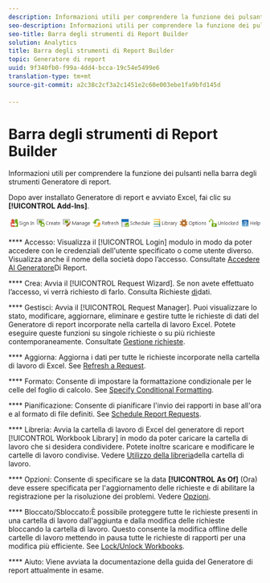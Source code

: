 ```yaml
---
description: Informazioni utili per comprendere la funzione dei pulsanti nella barra degli strumenti Generatore di report.
seo-description: Informazioni utili per comprendere la funzione dei pulsanti nella barra degli strumenti Generatore di report.
seo-title: Barra degli strumenti di Report Builder
solution: Analytics
title: Barra degli strumenti di Report Builder
topic: Generatore di report
uuid: 9f340fb0-f99a-4dd4-bcca-19c54e5499e6
translation-type: tm+mt
source-git-commit: a2c38c2cf3a2c1451e2c60e003ebe1fa9bfd145d

---
```



# Barra degli strumenti di Report Builder

Informazioni utili per comprendere la funzione dei pulsanti nella barra degli strumenti Generatore di report.

Dopo aver installato Generatore di report e avviato Excel, fai clic su **[!UICONTROL Add-Ins]**.

![](assets/report_builder_toolbar.png)

**** Accesso: Visualizza il [!UICONTROL Login] modulo in modo da poter accedere con le credenziali dell'utente specificato o come utente diverso. Visualizza anche il nome della società dopo l’accesso. Consultate [Accedere Al Generatore](../../analyze/report-builder/setup/t-loggin-in-to-reportbuilder.md#task_08762953310F4FB0B91C0B1AA5044BAC)Di Report.

**** Crea: Avvia il [!UICONTROL Request Wizard]. Se non avete effettuato l’accesso, vi verrà richiesto di farlo. Consulta Richieste [di](../../analyze/report-builder/data-requests/data-requests.md#concept_E14C1E6B63C44D02BF8D80021B4B0F89)dati.

**** Gestisci: Avvia il [!UICONTROL Request Manager]. Puoi visualizzare lo stato, modificare, aggiornare, eliminare e gestire tutte le richieste di dati del Generatore di report incorporate nella cartella di lavoro Excel. Potete eseguire queste funzioni su singole richieste o su più richieste contemporaneamente. Consultate [Gestione richieste](../../analyze/report-builder/manage-requests/r-arb-manage-requests.md).

**** Aggiorna: Aggiorna i dati per tutte le richieste incorporate nella cartella di lavoro di Excel. See [Refresh a Request](../../analyze/report-builder/manage-requests/t-refresh-a-request.md#task_96556DB051A2479A955999D3837EE609).

**** Formato: Consente di impostare la formattazione condizionale per le celle del foglio di calcolo. See [Specify Conditional Formatting](../../analyze/report-builder/manage-requests/specify-conditional-formatting.md#concept_14E74D5B12A940588CD56AAB42831DEA).

**** Pianificazione: Consente di pianificare l'invio dei rapporti in base all'ora e al formato di file definiti. See [Schedule Report Requests](../../analyze/report-builder/schedule-report-requests.md#concept_425CEC16D3B149E09EC341CF12F59FA8).

**** Libreria: Avvia la cartella di lavoro di Excel del generatore di report [!UICONTROL Workbook Library] in modo da poter caricare la cartella di lavoro che si desidera condividere. Potete inoltre scaricare e modificare le cartelle di lavoro condivise. Vedere [Utilizzo della libreria](../../analyze/report-builder/workbook-library/t-upload-a-workbook.md)della cartella di lavoro.

**** Opzioni: Consente di specificare se la data **[!UICONTROL As Of]** (Ora) deve essere specificata per l'aggiornamento delle richieste e di abilitare la registrazione per la risoluzione dei problemi. Vedere [Opzioni](../../analyze/report-builder/options.md#task_99D94C0888294D87AC57A91B4B9CEDBF).

**** Bloccato/Sbloccato:È possibile proteggere tutte le richieste presenti in una cartella di lavoro dall'aggiunta e dalla modifica delle richieste bloccando la cartella di lavoro. Questo consente la modifica offline delle cartelle di lavoro mettendo in pausa tutte le richieste di rapporti per una modifica più efficiente. See [Lock/Unlock Workbooks](../../analyze/report-builder/workbook-library/protect-wb.md#concept_8FAD0CFBAFDF417ABDDEA4CC26F93F83).

**** Aiuto: Viene avviata la documentazione della guida del Generatore di report attualmente in esame.
